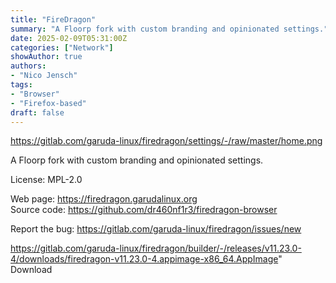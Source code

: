 ```yaml
---
title: "FireDragon"
summary: "A Floorp fork with custom branding and opinionated settings."
date: 2025-02-09T05:31:00Z
categories: ["Network"]
showAuthor: true
authors:
- "Nico Jensch"
tags: 
- "Browser"
- "Firefox-based"
draft: false
---
```


https://gitlab.com/garuda-linux/firedragon/settings/-/raw/master/home.png

A Floorp fork with custom branding and opinionated settings.

License: MPL-2.0

Web page: <https://firedragon.garudalinux.org>  
Source code: <https://github.com/dr460nf1r3/firedragon-browser>

Report the bug: <https://gitlab.com/garuda-linux/firedragon/issues/new>  

https://gitlab.com/garuda-linux/firedragon/builder/-/releases/v11.23.0-4/downloads/firedragon-v11.23.0-4.appimage-x86_64.AppImage" 
Download
